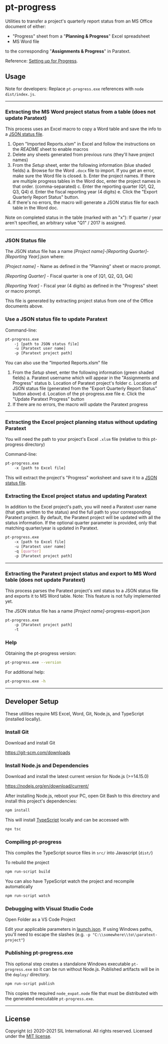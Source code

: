 
# pt-progress
Utilities to transfer a project's quarterly report status from an MS Office document of either:
  * "Progress" sheet from a "**Planning & Progress**" Excel spreadsheet
  * MS Word file

to the corresponding "**Assignments & Progress**" in Paratext.

Reference: [Setting up for Progress](https://paratext.org/2018/01/31/setting-up-for-progress-tracking/).

## Usage
Note for developers: Replace `pt-progress.exe` references with `node dist/index.js`.

-----

### Extracting the MS Word project status from a table (does not update Paratext)
This process uses an Excel macro to copy a Word table and save the info to a [JSON status file](#json-status-file).
1. Open "Imported Reports.xlsm" in Excel and follow the instructions on the *README* sheet to enable macros
2. Delete any sheets generated from previous runs (they'll have project names)
3. From the *Setup* sheet, enter the following information (blue shaded fields) 
    a. Browse for the Word `.docx` file to import. If you get an error, make sure the Word file is closed.
    b. Enter the project names. If there are multiple progress tables in the Word doc, enter the project names in that order. (comma-separated)
    c. Enter the reporting quarter (Q1, Q2, Q3, Q4)
    d. Enter the fiscal reporting year (4 digits)
    e. Click the "Export Quarterly Report Status" button.
4. If there's no errors, the macro will generate a JSON status file for each table in the Word doc.


Note on completed status in the table (marked with an "x"): 
If quarter / year aren't specified, an arbitrary value "Q1" / 2017 is assigned.

----

### JSON Status file
The JSON status file has a name
*[Project name]*-*[Reporting Quarter]*-*[Reporting Year]*.json where:

*[Project name]* - Name as defined in the "Planning" sheet or macro prompt.

*[Reporting Quarter]* - Fiscal quarter is one of [Q1, Q2, Q3, Q4] 

*[Reporting Year]* - Fiscal year (4 digits) as defined in the "Progress" sheet or macro prompt.

This file is generated by extracting project status from one of the Office documents above.

### Use a JSON status file to update Paratext

Command-line:
```bash
pt-progress.exe
    -j [path to JSON status file] 
    -u [Paratext user name] 
    -p [Paratext project path]
```

You can also use the "Imported Reports.xlsm" file
1. From the *Setup* sheet, enter the following information (green shaded fields)
    a. Paratext username which will appear in the "Assignments and Progress" status
    b. Location of Paratext project's folder
    c. Location of JSON status file (generated from the "Export Quarterly Report Status" button above)
    d. Location of the pt-progress.exe file
    e. Click the "Update Paratext Progress" button
2. If there are no errors, the macro will update the Paratext progress

-----

### Extracting the Excel project planning status without updating Paratext
You will need the path to your project's Excel `.xlsm` file (relative to this pt-progress directory)

Command-line:
```bash
pt-progress.exe
    -x [path to Excel file]
```

This will extract the project's "Progress" worksheet and save it to a [JSON status file](#json-status-file).

### Extracting the Excel project status and updating Paratext
In addition to the Excel project's path, you will need a Paratext user name (that gets written to the status) and 
the full path to your corresponding Paratext project. By default,
the Paratext project will be updated with all the status information. 
If the optional quarter parameter is provided, only that matching quarter/year is updated in Paratext.

```bash
pt-progress.exe
    -x [path to Excel file] 
    -u [Paratext user name] 
    -q [quarter] 
    -p [Paratext project path]
```

----

### Extracting the Paratext project status and export to MS Word table (does not update Paratext)
This process parses the Paratext project\'s xml status to a JSON status file
and exports it to MS Word table. Note: This feature is not fully implemented yet.

The JSON status file has a name
*[Project name]*-progress-export.json

```bash
pt-progress.exe
    -p [Paratext project path]
    -t 
```



### Help
Obtaining the pt-progress version:
```bash
pt-progress.exe --version
```

For additional help:
```bash
pt-progress.exe -h
```

------------------


## Developer Setup
These utilities require MS Excel, Word, Git, Node.js, and TypeScript (installed locally).

### Install Git
Download and install Git

https://git-scm.com/downloads

### Install Node.js and Dependencies
Download and install the latest current version for Node.js (>=14.15.0)

https://nodejs.org/en/download/current/

After installing Node.js, reboot your PC, open Git Bash to this directory and install this project's dependencies:
```bash
npm install
```

This will install [TypeScript](https://www.typescriptlang.org/) locally and can be accessed with

```bash
npx tsc
```

### Compiling pt-progress
This compiles the TypeScript source files in `src/` into Javascript (`dist/`)

To rebuild the project
```bash
npm run-script build
```

You can also have TypeScript watch the project and recompile automatically
```bash
npm run-script watch
```

### Debugging with Visual Studio Code
Open Folder as a VS Code Project

Edit your applicable parameters in [launch.json](./.vscode/launch.json). If using Windows paths, you'll need to escape the slashes (e.g. `-p "C:\\somewhere\\to\\paratext-project"`)

### Publishing pt-progress.exe
This optional step creates a standalone Windows executable `pt-progress.exe` so it can be run without Node.js. Published artifacts will be in the `deploy/` directory.

```bash
npm run-script publish
```

This copies the required `node_expat.node` file that must be distributed with the generated executable `pt-progress.exe`.

-------------

## License
Copyright (c) 2020-2021 SIL International. All rights reserved.
Licensed under the [MIT license](LICENSE).